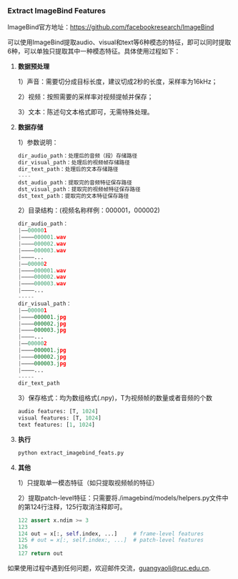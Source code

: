 ### Extract ImageBind Features

ImageBind官方地址：https://github.com/facebookresearch/ImageBind

可以使用ImageBind提取audio、visual和text等6种模态的特征，即可以同时提取6种，可以单独只提取其中一种模态特征。具体使用过程如下：

1. **数据预处理**

   1）声音：需要切分成目标长度，建议切成2秒的长度，采样率为16kHz；

   2）视频：按照需要的采样率对视频提帧并保存；

   3）文本：陈述句文本格式即可，无需特殊处理。

2. **数据存储**

   1）参数说明：

   ```python
   dir_audio_path：处理后的音频（段）存储路径
   dir_visual_path：处理后的视频帧存储路径
   dir_text_path：处理后的文本存储路径
   ----
   dst_audio_path：提取完的音频特征保存路径
   dst_visual_path：提取完的视频帧特征保存路径
   dst_text_path：提取完的文本特征保存路径
   ```

   2）目录结构：(视频名称样例：000001，000002)

   ```python
   dir_audio_path：
   |——000001
   |————000001.wav
   |————000002.wav
   |————000003.wav
   |————...
   |——000002
   |————000001.wav
   |————000002.wav
   |————000003.wav
   |————...
   -----
   dir_visual_path：
   |——000001
   |————000001.jpg
   |————000002.jpg
   |————000003.jpg
   |————...
   |——000002
   |————000001.jpg
   |————000002.jpg
   |————000003.jpg
   |————...
   -----
   dir_text_path
   ```

   3）保存格式：均为数组格式(.npy)，T为视频帧的数量或者音频的个数

   ```python
   audio features: [T, 1024]
   visual features: [T, 1024]
   text features: [1, 1024]
   ```

3. **执行**

   ```python
   python extract_imagebind_feats.py
   ```

4. **其他**

   1）只提取单一模态特征（如只提取视频帧的特征）

   2）提取patch-level特征：只需要将./imagebind/models/helpers.py文件中的第124行注释，125行取消注释即可。

   ```python
   122 assert x.ndim >= 3
   123
   124 out = x[:, self.index, ...]     # frame-level features
   125 # out = x[:, self.index:, ...]  # patch-level features 
   126
   127 return out
   ```



如果使用过程中遇到任何问题，欢迎邮件交流，guangyaoli@ruc.edu.cn.